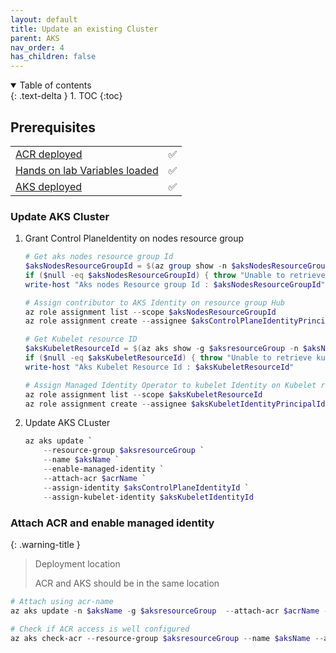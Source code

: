 ```yaml
---
layout: default
title: Update an existing Cluster
parent: AKS
nav_order: 4
has_children: false
---
```


<details open markdown="block">
  <summary>
    Table of contents
  </summary>
  {: .text-delta }
1. TOC
{:toc}
</details>

## Prerequisites

|                                                                                                     |     |
|:--------------------------------------------------------------------------------------------------- | --- |
| [ACR deployed](../03-acr/index.md)                                                                  | ✅ |
| [Hands on lab Variables loaded](02-prerequisites.md#variables-declaration-for-hands-on-lab-scripts) | ✅ |
| [AKS deployed](./03-create.md)                                                                      | ✅ |

### Update AKS Cluster

1. Grant Control PlaneIdentity on nodes resource group

    ``` powershell
    # Get aks nodes resource group Id
    $aksNodesResourceGroupId = $(az group show -n $aksNodesResourceGroup --query "id" -o tsv)
    if ($null -eq $aksNodesResourceGroupId) { throw "Unable to retrieve aks nodes resource group $aksNodesResourceGroup Id"}
    write-host "Aks nodes Resource group Id : $aksNodesResourceGroupId"

    # Assign contributor to AKS Identity on resource group Hub
    az role assignment list --scope $aksNodesResourceGroupId
    az role assignment create --assignee $aksControlPlaneIdentityPrincipalId --scope $aksNodesResourceGroupId --role "Contributor"

    # Get Kubelet resource ID
    $aksKubeletResourceId = $(az aks show -g $aksresourceGroup -n $aksName --query "identityProfile.kubeletidentity.resourceId" -o tsv)
    if ($null -eq $aksKubeletResourceId) { throw "Unable to retrieve kubelet resource Id on aks cluster $aksName"}
    write-host "Aks Kubelet Resource Id : $aksKubeletResourceId"

    # Assign Managed Identity Operator to kubelet Identity on Kubelet resource id
    az role assignment list --scope $aksKubeletResourceId
    az role assignment create --assignee $aksKubeletIdentityPrincipalId --scope $aksKubeletResourceId --role "Managed Identity Operator"

    ```

2. Update AKS CLuster

    ``` powershell
    az aks update `
        --resource-group $aksresourceGroup `
        --name $aksName `
        --enable-managed-identity `
        --attach-acr $acrName `
        --assign-identity $aksControlPlaneIdentityId `
        --assign-kubelet-identity $aksKubeletIdentityId
    ```

### Attach ACR and enable managed identity

{: .warning-title }
> Deployment location
>
> ACR and AKS should be in the same location

``` powershell
# Attach using acr-name
az aks update -n $aksName -g $aksresourceGroup  --attach-acr $acrName --enable-managed-identity

# Check if ACR access is well configured
az aks check-acr --resource-group $aksresourceGroup --name $aksName --acr $acrName

```
